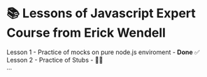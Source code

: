 # :books: Lessons of Javascript Expert Course from Erick Wendell

Lesson 1 - Practice of mocks on pure node.js enviroment - **Done** :white_check_mark:\
Lesson 2 - Practice of Stubs - :technologist:\
...
